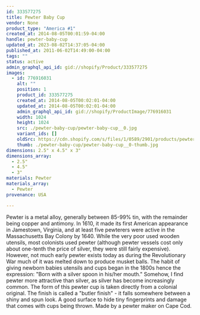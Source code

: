 ```yaml
---
id: 333577275
title: Pewter Baby Cup
vendor: None
product_type: "America #1"
created_at: 2014-08-05T00:01:59-04:00
handle: pewter-baby-cup
updated_at: 2023-08-02T14:37:05-04:00
published_at: 2011-06-02T14:49:00-04:00
tags: ""
status: active
admin_graphql_api_id: gid://shopify/Product/333577275
images:
  - id: 776916031
    alt: ""
    position: 1
    product_id: 333577275
    created_at: 2014-08-05T00:02:01-04:00
    updated_at: 2014-08-05T00:02:01-04:00
    admin_graphql_api_id: gid://shopify/ProductImage/776916031
    width: 1024
    height: 1024
    src: ./pewter-baby-cup/pewter-baby-cup__0.jpg
    variant_ids: []
    oldSrc: https://cdn.shopify.com/s/files/1/0589/2901/products/pewter-cup_5665.jpeg?v=1407211321
    thumb: ./pewter-baby-cup/pewter-baby-cup__0-thumb.jpg
dimensions: 2.5" x 4.5" x 3"
dimensions_array:
  - 2.5"
  - 4.5"
  - 3"
materials: Pewter
materials_array:
  - Pewter
provenance: USA

---
```


Pewter is a metal alloy, generally between 85-99% tin, with the remainder being copper and antimony. In 1610, it made its first American appearance in Jamestown, Virginia, and at least five pewterers were active in the Massachusetts Bay Colony by 1640. While the very poor used wooden utensils, most colonists used pewter (although pewter vessels cost only about one-tenth the price of silver, they were still fairly expensive). However, not much early pewter exists today as during the Revolutionary War much of it was melted down to produce musket balls. The habit of giving newborn babies utensils and cups began in the 1800s hence the expression: "Born with a silver spoon in his/her mouth." Somehow, I find pewter more attractive than silver, as silver has become increasingly common. The form of this pewter cup is taken directly from a colonial original. The finish is called a "butler finish" - it falls somewhere between a shiny and spun look. A good surface to hide tiny fingerprints and damage that comes with cups being thrown. Made by a pewter maker on Cape Cod.